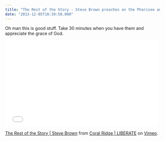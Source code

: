 ```yaml
---
title: "The Rest of the Story - Steve Brown preaches on the Pharisee and the Tax Collector"
date: "2013-12-05T18:39:58.000"
---
```


Oh man this is good stuff. Take 30 minutes when you have them and appreciate the grace of God.

<iframe src="//player.vimeo.com/video/79144243?title=0&amp;byline=0&amp;portrait=0" width="500" height="281" frameborder="0" webkitallowfullscreen mozallowfullscreen="" allowfullscreen=""></iframe>

[The Rest of the Story | Steve Brown](http://vimeo.com/79144243) from [Coral Ridge | LIBERATE](http://vimeo.com/liberatecoralridge) on [Vimeo](https://vimeo.com).
